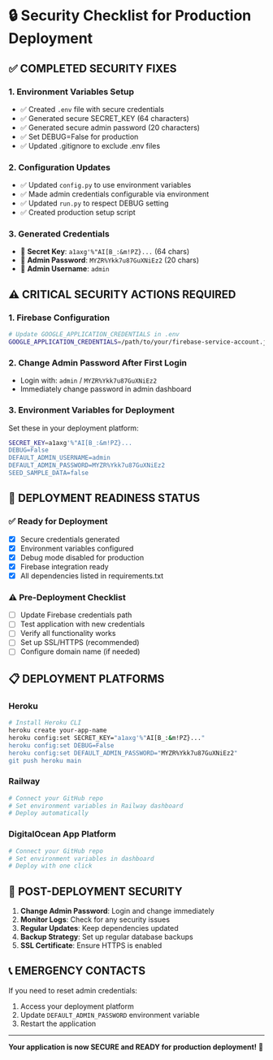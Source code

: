 # 🔒 Security Checklist for Production Deployment

## ✅ **COMPLETED SECURITY FIXES**

### 1. **Environment Variables Setup**
- ✅ Created `.env` file with secure credentials
- ✅ Generated secure SECRET_KEY (64 characters)
- ✅ Generated secure admin password (20 characters)
- ✅ Set DEBUG=False for production
- ✅ Updated .gitignore to exclude .env files

### 2. **Configuration Updates**
- ✅ Updated `config.py` to use environment variables
- ✅ Made admin credentials configurable via environment
- ✅ Updated `run.py` to respect DEBUG setting
- ✅ Created production setup script

### 3. **Generated Credentials**
- 🔑 **Secret Key**: `a1axg'%"AI[B_:&m!PZ}...` (64 chars)
- 👤 **Admin Password**: `MYZR%Ykk7u87GuXNiEz2` (20 chars)
- 👤 **Admin Username**: `admin`

## ⚠️ **CRITICAL SECURITY ACTIONS REQUIRED**

### 1. **Firebase Configuration**
```bash
# Update GOOGLE_APPLICATION_CREDENTIALS in .env
GOOGLE_APPLICATION_CREDENTIALS=/path/to/your/firebase-service-account.json
```

### 2. **Change Admin Password After First Login**
- Login with: `admin` / `MYZR%Ykk7u87GuXNiEz2`
- Immediately change password in admin dashboard

### 3. **Environment Variables for Deployment**
Set these in your deployment platform:
```bash
SECRET_KEY=a1axg'%"AI[B_:&m!PZ}...
DEBUG=False
DEFAULT_ADMIN_USERNAME=admin
DEFAULT_ADMIN_PASSWORD=MYZR%Ykk7u87GuXNiEz2
SEED_SAMPLE_DATA=false
```

## 🚀 **DEPLOYMENT READINESS STATUS**

### ✅ **Ready for Deployment**
- [x] Secure credentials generated
- [x] Environment variables configured
- [x] Debug mode disabled for production
- [x] Firebase integration ready
- [x] All dependencies listed in requirements.txt

### ⚠️ **Pre-Deployment Checklist**
- [ ] Update Firebase credentials path
- [ ] Test application with new credentials
- [ ] Verify all functionality works
- [ ] Set up SSL/HTTPS (recommended)
- [ ] Configure domain name (if needed)

## 📋 **DEPLOYMENT PLATFORMS**

### **Heroku**
```bash
# Install Heroku CLI
heroku create your-app-name
heroku config:set SECRET_KEY="a1axg'%"AI[B_:&m!PZ}..."
heroku config:set DEBUG=False
heroku config:set DEFAULT_ADMIN_PASSWORD="MYZR%Ykk7u87GuXNiEz2"
git push heroku main
```

### **Railway**
```bash
# Connect your GitHub repo
# Set environment variables in Railway dashboard
# Deploy automatically
```

### **DigitalOcean App Platform**
```bash
# Connect your GitHub repo
# Set environment variables in dashboard
# Deploy with one click
```

## 🔐 **POST-DEPLOYMENT SECURITY**

1. **Change Admin Password**: Login and change immediately
2. **Monitor Logs**: Check for any security issues
3. **Regular Updates**: Keep dependencies updated
4. **Backup Strategy**: Set up regular database backups
5. **SSL Certificate**: Ensure HTTPS is enabled

## 📞 **EMERGENCY CONTACTS**

If you need to reset admin credentials:
1. Access your deployment platform
2. Update `DEFAULT_ADMIN_PASSWORD` environment variable
3. Restart the application

---

**Your application is now SECURE and READY for production deployment!** 🎉
